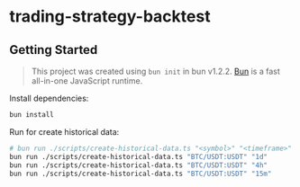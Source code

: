 # trading-strategy-backtest

## Getting Started

> This project was created using `bun init` in bun v1.2.2. [Bun](https://bun.sh) is a fast all-in-one JavaScript runtime.

Install dependencies:

```bash
bun install
```

Run for create historical data:

```bash
# bun run ./scripts/create-historical-data.ts "<symbol>" "<timeframe>"
bun run ./scripts/create-historical-data.ts "BTC/USDT:USDT" "1d"
bun run ./scripts/create-historical-data.ts "BTC/USDT:USDT" "4h"
bun run ./scripts/create-historical-data.ts "BTC/USDT:USDT" "15m"
```
